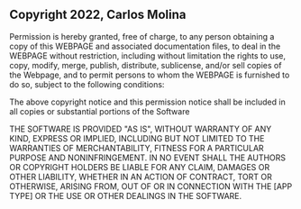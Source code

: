 ## Copyright 2022, Carlos Molina

Permission is hereby granted, free of charge, to any person obtaining a copy of this WEBPAGE and associated documentation files, to deal in the WEBPAGE without restriction, including without limitation the rights to use, copy, modify, merge, publish, distribute, sublicense, and/or sell copies of the Webpage, and to permit persons to whom the WEBPAGE is furnished to do so, subject to the following conditions:

The above copyright notice and this permission notice shall be included in all copies or substantial portions of the Software

THE SOFTWARE IS PROVIDED "AS IS", WITHOUT WARRANTY OF ANY KIND, EXPRESS OR IMPLIED, INCLUDING BUT NOT LIMITED TO THE WARRANTIES OF MERCHANTABILITY, FITNESS FOR A PARTICULAR PURPOSE AND NONINFRINGEMENT. IN NO EVENT SHALL THE AUTHORS OR COPYRIGHT HOLDERS BE LIABLE FOR ANY CLAIM, DAMAGES OR OTHER LIABILITY, WHETHER IN AN ACTION OF CONTRACT, TORT OR OTHERWISE, ARISING FROM, OUT OF OR IN CONNECTION WITH THE [APP TYPE] OR THE USE OR OTHER DEALINGS IN THE SOFTWARE.
